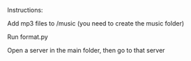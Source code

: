 Instructions:

Add mp3 files to /music (you need to create the music folder)

Run format.py

Open a server in the main folder, then go to that server
